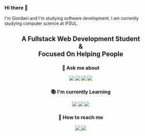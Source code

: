 ### Hi there 👋
I'm Giordani and I'm studying software development. I am currently studying computer science at IFSUL.
<!--
**GiordaniSantos/GiordaniSantos** is a ✨ _special_ ✨ repository because its `README.md` (this file) appears on your GitHub profile.
ere are some ideas to get you started:



Here are some ideas to get you started:

- 🔭 I’m currently working on ...
- 🌱 I’m currently learning ...
- 👯 I’m looking to collaborate on ...
- 🤔 I’m looking for help with ...
- 💬 Ask me about ...
- 📫 How to reach me: ...
- 😄 Pronouns: ...
- ⚡ Fun fact: ...
-->

<h2 align="center"> A Fullstack Web Development Student <br> & <br> Focused On Helping People </h2>

<h3 align="center">🚀 Ask me about</h3>
<p align="center">
<img src="https://img.shields.io/badge/-HTML5-ec6231.svg?logo=Html5&style=flat-square&logoColor=white" />
<img src="https://img.shields.io/badge/-CSS3-007acc.svg?logo=Css3&style=flat-square" />
<img src="https://img.shields.io/badge/-Javascript-FFD700.svg?logo=Javascript&style=flat-square&logoColor=white" />
<img src="https://img.shields.io/badge/-Nodejs-43853d?style=flat-square&logo=Node.js&logoColor=white"  />
</p>

<h3 align="center">📚 I'm currently Learning</h3>
<p align="center">
<img src="https://img.shields.io/badge/-ReactJs-61DAFB?logo=react&logoColor=white&style=flat-square" />
<img src="https://img.shields.io/badge/-React%20Native-61DAFB.svg?logo=React&logoColor=white&style=flat-square" />
<img src="https://img.shields.io/badge/-Typescript-007acc.svg?logo=Typescript&style=flat-square&logoColor=white" />
</p>

<h3 align="center">📱 How to reach me </h3>
<p align="center">
<a href="mailto:dani.santossilveira@hotmail.com"> <img src="https://img.shields.io/badge/-Email-D14836.svg?logo=gmail&style=plastic&logoColor=white" /> </a>
<a href="https://www.linkedin.com/in/giordani-da-silveira-dos-santos-1b8168182/" target="blank"><img src="https://img.shields.io/badge/-LinkedIn-007acc.svg?logo=linkedin&style=plastic"></a>
